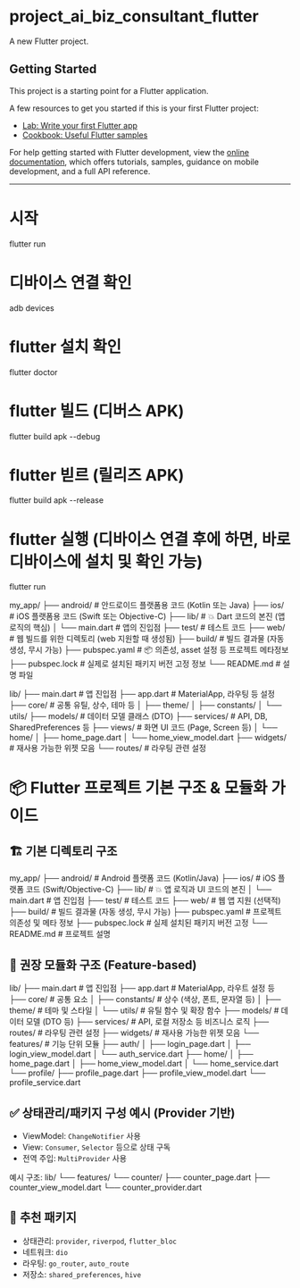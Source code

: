 # project_ai_biz_consultant_flutter
A new Flutter project.

## Getting Started

This project is a starting point for a Flutter application.

A few resources to get you started if this is your first Flutter project:

- [Lab: Write your first Flutter app](https://docs.flutter.dev/get-started/codelab)
- [Cookbook: Useful Flutter samples](https://docs.flutter.dev/cookbook)

For help getting started with Flutter development, view the
[online documentation](https://docs.flutter.dev/), which offers tutorials,
samples, guidance on mobile development, and a full API reference.



---
# 시작
flutter run

# 디바이스 연결 확인
adb devices

# flutter 설치 확인
flutter doctor

# flutter 빌드 (디버스 APK)
flutter build apk --debug

# flutter 빋르 (릴리즈 APK)
flutter build apk --release

# flutter 실행 (디바이스 연결 후에 하면, 바로 디바이스에 설치 및 확인 가능)
flutter run



my_app/
├── android/             # 안드로이드 플랫폼용 코드 (Kotlin 또는 Java)
├── ios/                 # iOS 플랫폼용 코드 (Swift 또는 Objective-C)
├── lib/                 # 💥 Dart 코드의 본진 (앱 로직의 핵심)
│   └── main.dart        # 앱의 진입점
├── test/                # 테스트 코드
├── web/                 # 웹 빌드를 위한 디렉토리 (web 지원할 때 생성됨)
├── build/               # 빌드 결과물 (자동 생성, 무시 가능)
├── pubspec.yaml         # 📦 의존성, asset 설정 등 프로젝트 메타정보
├── pubspec.lock         # 실제로 설치된 패키지 버전 고정 정보
└── README.md            # 설명 파일


lib/
├── main.dart                   # 앱 진입점
├── app.dart                    # MaterialApp, 라우팅 등 설정
├── core/                       # 공통 유틸, 상수, 테마 등
│   ├── theme/
│   ├── constants/
│   └── utils/
├── models/                     # 데이터 모델 클래스 (DTO)
├── services/                   # API, DB, SharedPreferences 등
├── views/                      # 화면 UI 코드 (Page, Screen 등)
│   └── home/
│       ├── home_page.dart
│       └── home_view_model.dart
├── widgets/                    # 재사용 가능한 위젯 모음
└── routes/                     # 라우팅 관련 설정





# 📦 Flutter 프로젝트 기본 구조 & 모듈화 가이드

## 🏗️ 기본 디렉토리 구조

my_app/
├── android/ # Android 플랫폼 코드 (Kotlin/Java)
├── ios/ # iOS 플랫폼 코드 (Swift/Objective-C)
├── lib/ # 💥 앱 로직과 UI 코드의 본진
│ └── main.dart # 앱 진입점
├── test/ # 테스트 코드
├── web/ # 웹 앱 지원 (선택적)
├── build/ # 빌드 결과물 (자동 생성, 무시 가능)
├── pubspec.yaml # 프로젝트 의존성 및 메타 정보
├── pubspec.lock # 실제 설치된 패키지 버전 고정
└── README.md # 프로젝트 설명


## 🧱 권장 모듈화 구조 (Feature-based)

lib/
├── main.dart # 앱 진입점
├── app.dart # MaterialApp, 라우트 설정 등
├── core/ # 공통 요소
│ ├── constants/ # 상수 (색상, 폰트, 문자열 등)
│ ├── theme/ # 테마 및 스타일
│ └── utils/ # 유틸 함수 및 확장 함수
├── models/ # 데이터 모델 (DTO 등)
├── services/ # API, 로컬 저장소 등 비즈니스 로직
├── routes/ # 라우팅 관련 설정
├── widgets/ # 재사용 가능한 위젯 모음
└── features/ # 기능 단위 모듈
├── auth/
│ ├── login_page.dart
│ ├── login_view_model.dart
│ └── auth_service.dart
├── home/
│ ├── home_page.dart
│ ├── home_view_model.dart
│ └── home_service.dart
└── profile/
├── profile_page.dart
├── profile_view_model.dart
└── profile_service.dart


## ✅ 상태관리/패키지 구성 예시 (Provider 기반)

- ViewModel: `ChangeNotifier` 사용
- View: `Consumer`, `Selector` 등으로 상태 구독
- 전역 주입: `MultiProvider` 사용

예시 구조:
lib/
└── features/
└── counter/
├── counter_page.dart
├── counter_view_model.dart
└── counter_provider.dart


## 🚀 추천 패키지

- 상태관리: `provider`, `riverpod`, `flutter_bloc`
- 네트워크: `dio`
- 라우팅: `go_router`, `auto_route`
- 저장소: `shared_preferences`, `hive`